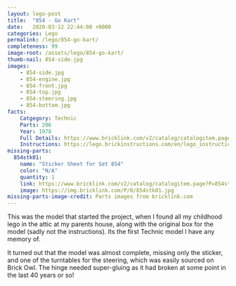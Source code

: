 ```yaml
---
layout: lego-post
title:  "854 - Go Kart"
date:   2020-03-12 22:44:00 +0000
categories: Lego
permalink: /lego/854-go-kart/
completeness: 99
image-root: /assets/lego/854-go-kart/
thumb-nail: 854-side.jpg
images:
    - 854-side.jpg
    - 854-engine.jpg
    - 854-front.jpg
    - 854-top.jpg
    - 854-steering.jpg
    - 854-bottom.jpg
facts:
    Catgegory: Technic
    Parts: 206
    Year: 1978
    Full Details: https://www.bricklink.com/v2/catalog/catalogitem.page?S=854-1#T=S&O={%22iconly%22:0}
    Instructions: https://lego.brickinstructions.com/en/lego_instructions/set/854/GoKart
missing-parts:
  854stk01:
    name: "Sticker Sheet for Set 854"
    color: "N/A"
    quantity: 1
    link: https://www.bricklink.com/v2/catalog/catalogitem.page?P=854stk01&idColor=0
    image: https://img.bricklink.com/P/0/854stk01.jpg
missing-parts-image-credit: Parts images from bricklink.com
---
```


This was the model that started the project, when I found all my childhood lego in the attic at my parents house, along with the original box for the model (sadly not the instructions). Its the first Technic model I have any memory of.

It turned out that the model was almost complete, missing only the sticker, and one of the turntables for the steering, which was easily sourced on Brick Owl. The hinge needed super-gluing as it had broken at some point in the last 40 years or so!

